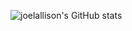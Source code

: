 ![joelallison's GitHub stats](https://github-readme-stats.vercel.app/api?username=joelallison&show_icons=true&theme=onedark)
